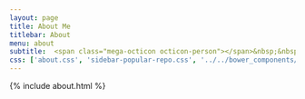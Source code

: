```yaml
---
layout: page
title: About Me
titlebar: About
menu: about
subtitle:  <span class="mega-octicon octicon-person"></span>&nbsp;&nbsp; <a href ="https://github.com/ityouknow/ityouknow.github.io/issues/2">I am a programmer ,give me message</a>        
css: ['about.css', 'sidebar-popular-repo.css', '../../bower_components/flag-icon-css/css/flag-icon.min.css']
---
```


{% include about.html %}


